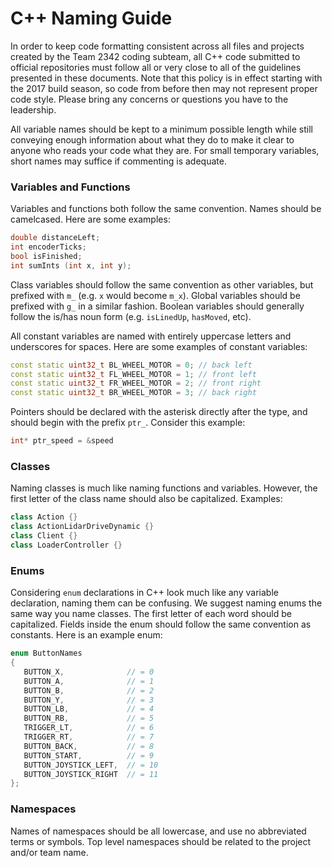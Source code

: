 # C++ Naming Guide

In order to keep code formatting consistent across all files and projects created by the Team 2342 coding subteam, all C++ code submitted to official repositories must follow all or very close to all of the guidelines presented in these documents. Note that this policy is in effect starting with the 2017 build season, so code from before then may not represent proper code style. Please bring any concerns or questions you have to the leadership.

All variable names should be kept to a minimum possible length while still conveying enough information about what they do to make it clear to anyone who reads your code what they are. For small temporary variables, short names may suffice if commenting is adequate.

### Variables and Functions

Variables and functions both follow the same convention. Names should be camelcased. Here are some examples:

```C++
double distanceLeft;
int encoderTicks;
bool isFinished;
int sumInts (int x, int y);
```

Class variables should follow the same convention as other variables, but prefixed with `m_` (e.g. `x` would become `m_x`). Global variables should be prefixed with `g_` in a similar fashion. Boolean variables should generally follow the is/has noun form (e.g. `isLinedUp`, `hasMoved`, etc).

All constant variables are named with entirely uppercase letters and underscores for spaces. Here are some examples of constant variables:

```C++
const static uint32_t BL_WHEEL_MOTOR = 0; // back left
const static uint32_t FL_WHEEL_MOTOR = 1; // front left
const static uint32_t FR_WHEEL_MOTOR = 2; // front right
const static uint32_t BR_WHEEL_MOTOR = 3; // back right
```

Pointers should be declared with the asterisk directly after the type, and should begin with the prefix `ptr_`. Consider this example:

```C++
int* ptr_speed = &speed
```

### Classes

Naming classes is much like naming functions and variables. However, the first letter of the class name should also be capitalized. Examples:

```C++
class Action {}
class ActionLidarDriveDynamic {}
class Client {}
class LoaderController {}
```

### Enums

Considering `enum` declarations in C++ look much like any variable declaration, naming them can be confusing. We suggest naming enums the same way you name classes. The first letter of each word should be capitalized. Fields inside the enum should follow the same convention as constants. Here is an example enum:

```C++
enum ButtonNames 
{
   BUTTON_X,              // = 0
   BUTTON_A,              // = 1
   BUTTON_B,              // = 2
   BUTTON_Y,              // = 3
   BUTTON_LB,             // = 4
   BUTTON_RB,             // = 5
   TRIGGER_LT,            // = 6
   TRIGGER_RT,            // = 7
   BUTTON_BACK,           // = 8
   BUTTON_START,          // = 9
   BUTTON_JOYSTICK_LEFT,  // = 10
   BUTTON_JOYSTICK_RIGHT  // = 11
};
```

### Namespaces

Names of namespaces should be all lowercase, and use no abbreviated terms or symbols. Top level namespaces should be related to the project and/or team name.
